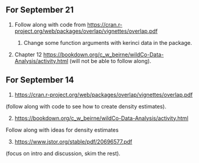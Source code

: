 ## For September 21

1. Follow along with code from <https://cran.r-project.org/web/packages/overlap/vignettes/overlap.pdf>

    1. Change some function arguments with kerinci data in the package.

2. Chapter 12 <https://bookdown.org/c_w_beirne/wildCo-Data-Analysis/activity.html> (will not be able to follow along).

## For September 14

1. https://cran.r-project.org/web/packages/overlap/vignettes/overlap.pdf

(follow along with code to see how to create density estimates).

2. https://bookdown.org/c_w_beirne/wildCo-Data-Analysis/activity.html

Follow along with ideas for density estimates

3. https://www.jstor.org/stable/pdf/20696577.pdf

(focus on intro and discussion, skim the rest).